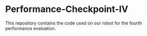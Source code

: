 # Performance-Checkpoint-IV
This repository contains the code used on our robot for the fourth performance evaluation.
